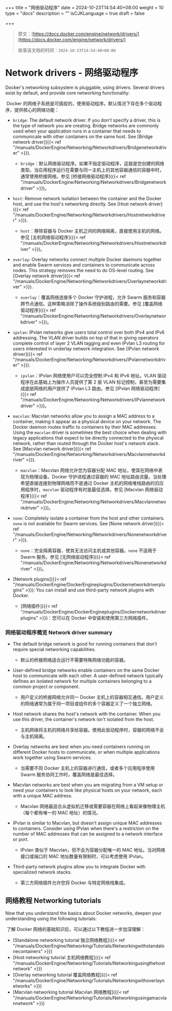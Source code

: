 +++
title = "网络驱动程序"
date = 2024-10-23T14:54:40+08:00
weight = 10
type = "docs"
description = ""
isCJKLanguage = true
draft = false

+++

> 原文：[https://docs.docker.com/engine/network/drivers/](https://docs.docker.com/engine/network/drivers/)
>
> 收录该文档的时间：`2024-10-23T14:54:40+08:00`

# Network drivers - 网络驱动程序

Docker's networking subsystem is pluggable, using drivers. Several drivers exist by default, and provide core networking functionality:

​	Docker 的网络子系统是可插拔的，使用驱动程序。默认情况下存在多个驱动程序，提供核心的网络功能：

- `bridge`: The default network driver. If you don't specify a driver, this is the type of network you are creating. Bridge networks are commonly used when your application runs in a container that needs to communicate with other containers on the same host. See [Bridge network driver]({{< ref "/manuals/DockerEngine/Networking/Networkdrivers/Bridgenetworkdriver" >}}).
  - `bridge`：默认网络驱动程序。如果不指定驱动程序，这就是您创建的网络类型。当应用程序运行在需要与同一主机上的其他容器通信的容器中时，通常使用桥接网络。参见 [桥接网络驱动程序]({{< ref "/manuals/DockerEngine/Networking/Networkdrivers/Bridgenetworkdriver" >}})。

- `host`: Remove network isolation between the container and the Docker host, and use the host's networking directly. See [Host network driver]({{< ref "/manuals/DockerEngine/Networking/Networkdrivers/Hostnetworkdriver" >}}).
  - `host`：移除容器与 Docker 主机之间的网络隔离，直接使用主机的网络。参见 [主机网络驱动程序]({{< ref "/manuals/DockerEngine/Networking/Networkdrivers/Hostnetworkdriver" >}})。

- `overlay`: Overlay networks connect multiple Docker daemons together and enable Swarm services and containers to communicate across nodes. This strategy removes the need to do OS-level routing. See [Overlay network driver]({{< ref "/manuals/DockerEngine/Networking/Networkdrivers/Overlaynetworkdriver" >}}).
  - `overlay`：覆盖网络连接多个 Docker 守护进程，允许 Swarm 服务和容器跨节点通信。这种策略消除了操作系统级别路由的需要。参见 [覆盖网络驱动程序]({{< ref "/manuals/DockerEngine/Networking/Networkdrivers/Overlaynetworkdriver" >}})。

- `ipvlan`: IPvlan networks give users total control over both IPv4 and IPv6 addressing. The VLAN driver builds on top of that in giving operators complete control of layer 2 VLAN tagging and even IPvlan L3 routing for users interested in underlay network integration. See [IPvlan network driver]({{< ref "/manuals/DockerEngine/Networking/Networkdrivers/IPvlannetworkdriver" >}}).
  - `ipvlan`：IPvlan 网络使用户可以完全控制 IPv4 和 IPv6 地址。VLAN 驱动程序在此基础上为操作人员提供了第 2 层 VLAN 标记控制，甚至为需要集成底层网络的用户提供了 IPvlan L3 路由。参见 [IPvlan 网络驱动程序]({{< ref "/manuals/DockerEngine/Networking/Networkdrivers/IPvlannetworkdriver" >}})。

- `macvlan`: Macvlan networks allow you to assign a MAC address to a container, making it appear as a physical device on your network. The Docker daemon routes traffic to containers by their MAC addresses. Using the `macvlan` driver is sometimes the best choice when dealing with legacy applications that expect to be directly connected to the physical network, rather than routed through the Docker host's network stack. See [Macvlan network driver]({{< ref "/manuals/DockerEngine/Networking/Networkdrivers/Macvlannetworkdriver" >}}).
  - `macvlan`：Macvlan 网络允许您为容器分配 MAC 地址，使其在网络中表现为物理设备。Docker 守护进程通过容器的 MAC 地址路由流量。当处理希望直接连接到物理网络而不是通过 Docker 主机的网络堆栈路由的旧应用程序时，`macvlan` 驱动程序有时是最佳选择。参见 [Macvlan 网络驱动程序]({{< ref "/manuals/DockerEngine/Networking/Networkdrivers/Macvlannetworkdriver" >}})。

- `none`: Completely isolate a container from the host and other containers. `none` is not available for Swarm services. See [None network driver]({{< ref "/manuals/DockerEngine/Networking/Networkdrivers/Nonenetworkdriver" >}}).
  - `none`：完全隔离容器，使其无法访问主机或其他容器。`none` 不适用于 Swarm 服务。参见 [无网络驱动程序]({{< ref "/manuals/DockerEngine/Networking/Networkdrivers/Nonenetworkdriver" >}})。

- [Network plugins]({{< ref "/manuals/DockerEngine/DockerEngineplugins/Dockernetworkdriverplugins" >}}): You can install and use third-party network plugins with Docker.
  - [网络插件]({{< ref "/manuals/DockerEngine/DockerEngineplugins/Dockernetworkdriverplugins" >}})：您可以在 Docker 中安装和使用第三方网络插件。


### 网络驱动程序概览 Network driver summary

- The default bridge network is good for running containers that don't require special networking capabilities.

  - 默认的桥接网络适合运行不需要特殊网络功能的容器。

- User-defined bridge networks enable containers on the same Docker host to communicate with each other. A user-defined network typically defines an isolated network for multiple containers belonging to a common project or component.

  - 用户定义的桥接网络允许同一 Docker 主机上的容器相互通信。用户定义的网络通常为属于同一项目或组件的多个容器定义了一个独立网络。

- Host network shares the host's network with the container. When you use this driver, the container's network isn't isolated from the host.

  - 主机网络将主机的网络共享给容器。使用此驱动程序时，容器的网络不会与主机隔离。

- Overlay networks are best when you need containers running on different Docker hosts to communicate, or when multiple applications work together using Swarm services.

  - 当需要不同 Docker 主机上的容器进行通信，或者多个应用程序使用 Swarm 服务协同工作时，覆盖网络是最佳选择。

- Macvlan networks are best when you are migrating from a VM setup or need your containers to look like physical hosts on your network, each with a unique MAC address.

  - Macvlan 网络最适合从虚拟机迁移或需要容器在网络上看起来像物理主机（每个都有唯一的 MAC 地址）的情况。

- IPvlan is similar to Macvlan, but doesn't assign unique MAC addresses to containers. Consider using IPvlan when there's a restriction on the number of MAC addresses that can be assigned to a network interface or port.

  - IPvlan 类似于 Macvlan，但不会为容器分配唯一的 MAC 地址。当对网络接口或端口的 MAC 地址数量有限制时，可以考虑使用 IPvlan。

- Third-party network plugins allow you to integrate Docker with specialized network stacks.

  - 第三方网络插件允许您将 Docker 与特定网络栈集成。

  

## 网络教程 Networking tutorials

Now that you understand the basics about Docker networks, deepen your understanding using the following tutorials:

​	了解 Docker 网络的基础知识后，可以通过以下教程进一步加深理解：

- [Standalone networking tutorial 独立网络教程]({{< ref "/manuals/DockerEngine/Networking/Tutorials/Networkingwithstandalonecontainers" >}})
- [Host networking tutorial 主机网络教程]({{< ref "/manuals/DockerEngine/Networking/Tutorials/Networkingusingthehostnetwork" >}})
- [Overlay networking tutorial 覆盖网络教程]({{< ref "/manuals/DockerEngine/Networking/Tutorials/Networkingwithoverlaynetworks" >}})
- [Macvlan networking tutorial Macvlan 网络教程]({{< ref "/manuals/DockerEngine/Networking/Tutorials/Networkingusingamacvlannetwork" >}})

